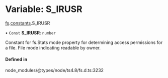 # Variable: S\_IRUSR

[fs](../modules/fs.md).[constants](../modules/fs.constants.md).S_IRUSR

• `Const` **S\_IRUSR**: `number`

Constant for fs.Stats mode property for determining access permissions for a file. File mode indicating readable by owner.

#### Defined in

node_modules/@types/node/ts4.8/fs.d.ts:3232
